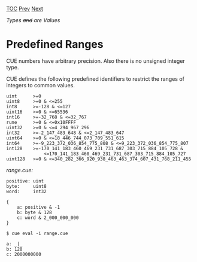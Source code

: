[TOC](Readme.md) [Prev](ranges.md) [Next](regexp.md)

_Types ~~and~~ are Values_

# Predefined Ranges

CUE numbers have arbitrary precision.
Also there is no unsigned integer type.

CUE defines the following predefined identifiers to restrict the ranges of
integers to common values.

```
uint      >=0
uint8     >=0 & <=255
int8      >=-128 & <=127
uint16    >=0 & <=65536
int16     >=-32_768 & <=32_767
rune      >=0 & <=0x10FFFF
uint32    >=0 & <=4_294_967_296
int32     >=-2_147_483_648 & <=2_147_483_647
uint64    >=0 & <=18_446_744_073_709_551_615
int64     >=-9_223_372_036_854_775_808 & <=9_223_372_036_854_775_807
int128    >=-170_141_183_460_469_231_731_687_303_715_884_105_728 &
              <=170_141_183_460_469_231_731_687_303_715_884_105_727
uint128   >=0 & <=340_282_366_920_938_463_463_374_607_431_768_211_455
```

<!-- CUE editor -->
_range.cue:_
```
positive: uint
byte:     uint8
word:     int32

{
    a: positive & -1
    b: byte & 128
    c: word & 2_000_000_000
}
```

<!-- result -->
`$ cue eval -i range.cue`
```
a: _|_
b: 128
c: 2000000000
```